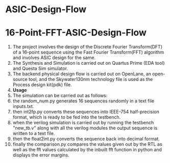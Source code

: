 # ASIC-Design-Flow
# 16-Point-FFT-ASIC-Design-Flow

1) The project involves the design of the Discrete Fourier Transform(DFT) of a 16-point sequence using the Fast Fourier Transform(FFT) algorithm and involves ASIC design for the same.
2) The Synthesis and Simulation is carried out on Quartus Prime (EDA tool) and Questa Sim simulator.
3) The backend physical design flow is carried out on OpenLane, an open-source tool, and the Skywater130nm technology file is used as the Process design kit(pdk) file.
4) **Usage**
5) The simulation can be carried out as follows:
6)   the random_num.py generates 16 sequences randomly in a text file inputs.txt.
7)   then int2fp.py converts these sequences into IEEE-754 half-precision format, which is ready to be fed into the testbench.
8)   when the verilog simulation is carried out by running the testbench "new_tb.v" along with all the verilog modules the output sequence is written to a text file.
9)   then the float2int.py converts the sequence back into decimal format.
10)   finally the comparison.py compares the values given out by the RTL as well as the fft values calculated by the inbuilt fft function in python and displays the error margins.
